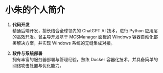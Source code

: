 # 小朱的个人简介
1. **代码开发**  
   精通后端开发，擅长结合全球领先的 ChatGPT AI 技术，进行 Python 应用层的高效开发。曾主导开发基于 MCSManager 面板的 Windows 容器自动化部署解决方案，并实现 Windows 系统的无缝集成对接。

2. **软件与系统部署**  
   拥有丰富的服务器部署与管理经验，熟练 Docker 容器化技术，并具备简单的网络攻击处置与优化能力。
